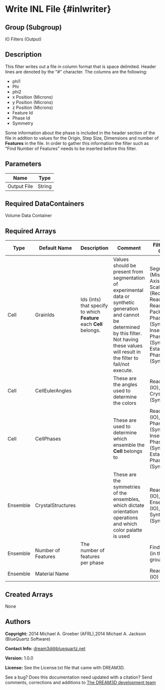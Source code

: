 Write INL File {#inlwriter}
======

## Group (Subgroup) ##

IO Filters (Output)

## Description ##

This filter writes out a file in column format that is space delimited. Header lines are denoted by the "#" character. The columns are the following:

- phi1
- Phi
- phi2
- x Position (Microns)
- y Position (Microns)
- z Position (Microns)
- Feature Id
- Phase Id
- Symmetry

Some information about the phase is included in the header section of the file in addtion
 to values for the Origin, Step Size, Dimensions and number of **Features** in the file. In order to gather this information the filter
 such as "Find Number of Features" needs to be inserted before this filter.

## Parameters ##

| Name | Type |
|------|------|
| Output File | String |

## Required DataContainers ##

Volume Data Container

## Required Arrays ##

| Type | Default Name | Description | Comment | Filters Known to Create Data |
|------|--------------|-------------|---------|-----|
| Cell | GrainIds | Ids (ints) that specify to which **Feature** each **Cell** belongs. | Values should be present from segmentation of experimental data or synthetic generation and cannot be determined by this filter. Not having these values will result in the filter to fail/not execute. | Segment Features (Misorientation, C-Axis Misorientation, Scalar) (Reconstruction), Read Dx File (IO), Read Ph File (IO), Pack Primary Phases (SyntheticBuilding), Insert Precipitate Phases (SyntheticBuilding), Establish Matrix Phase (SyntheticBuilding) |
| Cell | CellEulerAngles | | These are the angles used to determine the colors | Read H5Ebsd File (IO), Match Crystallography (SyntheticBuilding) |
| Cell | CellPhases | | These are used to determine which ensemble the **Cell** belongs to | Read H5Ebsd File (IO), Pack Primary Phases (SyntheticBuilding), Insert Precipitate Phases (SyntheticBuilding), Establish Matrix Phase (SyntheticBuilding) |
| Ensemble | CrystalStructures | | These are the symmetries of the ensembles, which dictate orientation operations and which color palatte is used | Read H5Ebsd File (IO), Read Ensemble Info File (IO), Initialize Synthetic Volume (SyntheticBuilding) |
| Ensemble | Number of Features | The number of features per phase | | Find Num. Features (in the Statistics group) |
| Ensemble | Material Name |  | | Read H5Ebsd File (IO) |

## Created Arrays ##
None



## Authors ##

**Copyright:** 2014 Michael A. Groeber (AFRL),2014 Michael A. Jackson (BlueQuartz Software)

**Contact Info:** dream3d@bluequartz.net

**Version:** 1.0.0

**License:**  See the License.txt file that came with DREAM3D.




See a bug? Does this documentation need updated with a citation? Send comments, corrections and additions to [The DREAM3D development team](mailto:dream3d@bluequartz.net?subject=Documentation%20Correction)

